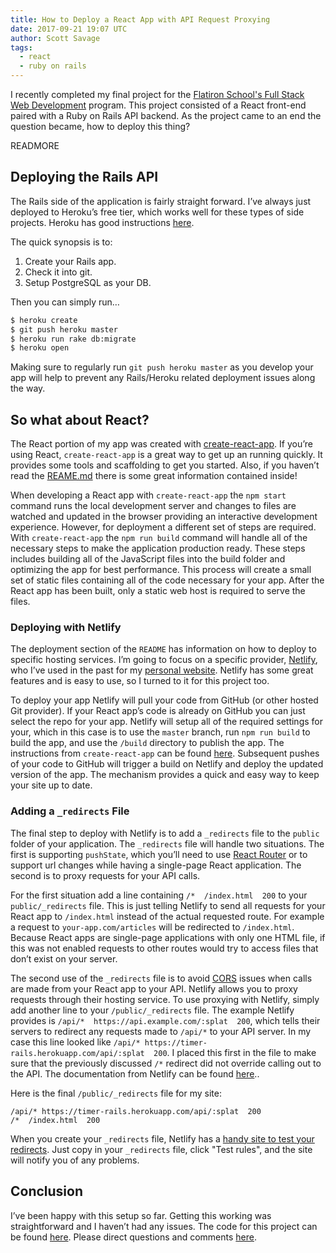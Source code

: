 ```yaml
---
title: How to Deploy a React App with API Request Proxying
date: 2017-09-21 19:07 UTC
author: Scott Savage
tags:
  - react
  - ruby on rails
---
```


I recently completed my final project for the [Flatiron School's Full Stack Web Development](https://flatironschool.com/programs/online-web-developer-career-course/) program.  This project consisted of a React front-end paired with a Ruby on Rails API backend.  As the project came to an end the question became, how to deploy this thing?

READMORE

## Deploying the Rails API
The Rails side of the application is fairly straight forward.  I’ve always just deployed to Heroku’s free tier, which works well for these types of side projects.  Heroku has good instructions [here](https://devcenter.heroku.com/articles/getting-started-with-rails5).  

The quick synopsis is to:

1. Create your Rails app.
2. Check it into git.
3. Setup PostgreSQL as your DB.

Then you can simply run…

```bash
$ heroku create
$ git push heroku master
$ heroku run rake db:migrate
$ heroku open
```

Making sure to regularly run `git push heroku master` as you develop your app will help to prevent any Rails/Heroku related deployment issues along the way.

## So what about React?
The React portion of my app was created with [create-react-app](https://github.com/facebookincubator/create-react-app).  If you’re using React, `create-react-app` is a great way to get up an running quickly.  It provides some tools and scaffolding to get you started.  Also, if you haven’t read the [REAME.md](https://github.com/facebookincubator/create-react-app/blob/master/README.md) there is some great information contained inside!

When developing a React app with `create-react-app` the `npm start` command runs the local development server and changes to files are watched and updated in the browser providing an interactive development experience.  However, for deployment a different set of steps are required.  With `create-react-app` the `npm run build` command will handle all of the necessary steps to make the application production ready.  These steps includes building all of the JavaScript files into the build folder and optimizing the app for best performance.  This process will create a small set of static files containing all of the code necessary for your app.  After the React app has been built, only a static web host is required to serve the files.

### Deploying with Netlify

The deployment section of the `README` has information on how to deploy to specific hosting services.  I’m going to focus on a specific provider, [Netlify](https://www.netlify.com/), who I’ve used in the past for my [personal website](https://www.snsavage.com).  Netlify has some great features and is easy to use, so I turned to it for this project too.  

To deploy your app Netlify will pull your code from GitHub (or other hosted Git provider).  If your React app’s code is already on GitHub you can just select the repo for your app.    Netlify will setup all of the required settings for your, which in this case is to use the `master` branch, run `npm run build` to build the app, and use the `/build` directory to publish the app.  The instructions from `create-react-app` can be found [here](https://github.com/facebookincubator/create-react-app/blob/master/packages/react-scripts/template/README.md#netlify).  Subsequent pushes of your code to GitHub will trigger a build on Netlify and deploy the updated version of the app.  The mechanism provides a quick and easy way to keep your site up to date.    

### Adding a `_redirects` File

The final step to deploy with Netlify is to add a `_redirects` file to the `public` folder of your application.  The `_redirects` file will handle two situations.  The first is supporting `pushState`, which you’ll need to use [React Router](https://reacttraining.com/react-router/) or to support url changes while having a single-page React application.  The second is to proxy requests for your API calls.  

For the first situation add a line containing `/*  /index.html  200` to your `public/_redirects` file.  This is just telling Netlify to send all requests for your React app to `/index.html` instead of the actual requested route.  For example a request to `your-app.com/articles` will be redirected to `/index.html`.  Because React apps are single-page applications with only one HTML file, if this was not enabled requests to other routes would try to access files that don’t exist on your server.

The second use of the `_redirects` file is to avoid [CORS](https://developer.mozilla.org/en-US/docs/Web/HTTP/Access_control_CORS) issues when calls are made from your React app to your API.  Netlify allows you to proxy requests through their hosting service.  To use proxying with Netlify, simply add another line to your `/public/_redirects` file.  The example Netlify provides is `/api/*  https://api.example.com/:splat  200`, which tells their servers to redirect any requests made to `/api/*` to your API server.  In my case this line looked like `/api/* https://timer-rails.herokuapp.com/api/:splat  200`.  I placed this first in the file to make sure that the previously discussed `/*` redirect did not override calling out to the API.  The documentation from Netlify can be found [here](https://www.netlify.com/docs/redirects/)..

Here is the final `/public/_redirects` file for my site:

```
/api/* https://timer-rails.herokuapp.com/api/:splat  200
/*  /index.html  200
```

When you create your `_redirects` file, Netlify has a [handy site to test your redirects](https://play.netlify.com/redirects).  Just copy in your `_redirects` file, click "Test rules", and the site will notify you of any problems.

## Conclusion

I’ve been happy with this setup so far.  Getting this working was straightforward and I haven’t had any issues.  The code for this project can be found [here](https://github.com/snsavage/timer-react).  Please direct questions and comments [here](https://www.snsavage.com/contact).
